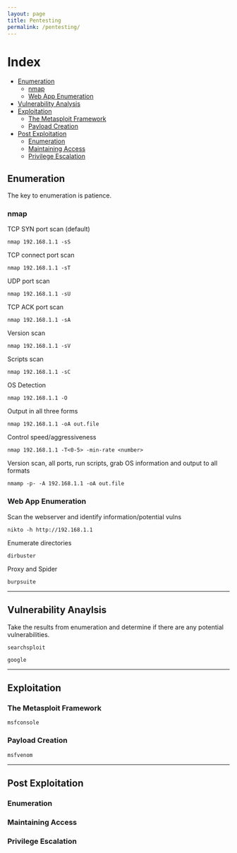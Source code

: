 ```yaml
---
layout: page
title: Pentesting
permalink: /pentesting/
---
```


# Index
* [Enumeration](#enumeration)
    * [nmap](#nmap)
    * [Web App Enumeration](#web-app-enumeration)
* [Vulnerability Analysis](#vulnerability-anaylsis)
* [Exploitation](#exploitation)
    * [The Metasploit Framework](#the-metasploit-framework)
    * [Payload Creation](#payload-creation)
* [Post Exploitation](#post-Exploitation)
    * [Enumeration](#enumeration)
    * [Maintaining Access](#maintaining-access)
    * [Privilege Escalation](#privilege-escalation)

## Enumeration

The key to enumeration is patience.

### nmap

TCP SYN port scan (default)

`nmap 192.168.1.1 -sS` 

TCP connect port scan

`nmap 192.168.1.1 -sT`

UDP port scan

`nmap 192.168.1.1 -sU`

TCP ACK port scan

`nmap 192.168.1.1 -sA`

Version scan

`nmap 192.168.1.1 -sV`

Scripts scan

`nmap 192.168.1.1 -sC`

OS Detection

`nmap 192.168.1.1 -O`

Output in all three forms

`nmap 192.168.1.1 -oA out.file`

Control speed/aggressiveness

`nmap 192.168.1.1 -T<0-5> -min-rate <number>`

Version scan, all ports, run scripts, grab OS information and output to all formats

`nmamp -p- -A 192.168.1.1 -oA out.file`

### Web App Enumeration

Scan the webserver and identify information/potential vulns

`nikto -h http://192.168.1.1`

Enumerate directories

`dirbuster`

Proxy and Spider

`burpsuite`

---

## Vulnerability Anaylsis

Take the results from enumeration and determine if there are any potential vulnerabilities.

`searchsploit`

`google`

---

## Exploitation

### The Metasploit Framework

`msfconsole`

### Payload Creation

`msfvenom`

---

## Post Exploitation

### Enumeration

### Maintaining Access

### Privilege Escalation